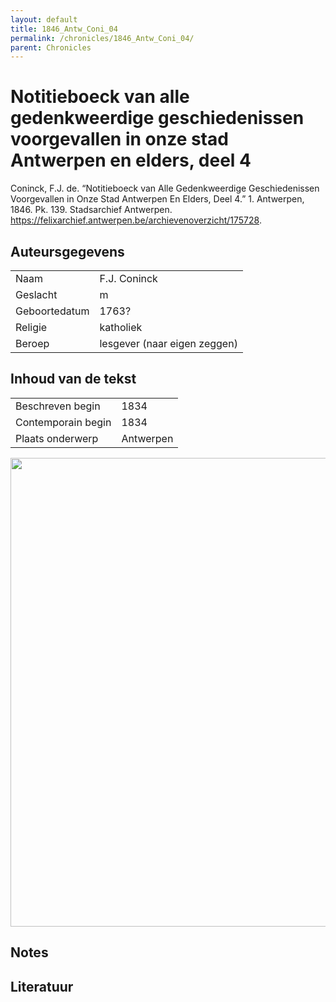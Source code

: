 ```yaml
---
layout: default
title: 1846_Antw_Coni_04
permalink: /chronicles/1846_Antw_Coni_04/
parent: Chronicles
--- 
```



# Notitieboeck van alle gedenkweerdige geschiedenissen voorgevallen in onze stad Antwerpen en elders, deel 4 

Coninck, F.J. de. “Notitieboeck van Alle Gedenkweerdige Geschiedenissen Voorgevallen in Onze Stad Antwerpen En Elders, Deel 4.” 1. Antwerpen, 1846. Pk. 139. Stadsarchief Antwerpen. https://felixarchief.antwerpen.be/archievenoverzicht/175728. 

## Auteursgegevens 

| | | 
| --------------- | --------------- | 
| Naam | F.J. Coninck | 
| Geslacht | m | 
| Geboortedatum | 1763? | 
| Religie | katholiek | 
| Beroep | lesgever (naar eigen zeggen) | 

## Inhoud van de tekst 

| | | 
| --------------- | --------------- | 
| Beschreven begin | 1834 | 
| Contemporain begin | 1834 | 
| Plaats onderwerp | Antwerpen | 

[<img src="..\..\barplots_chronicles\1846_Antw_Coni_04.jpg" width="750"/>](..\..\barplots_chronicles\1846_Antw_Coni_04.jpg) 

## Notes 

## Literatuur 

